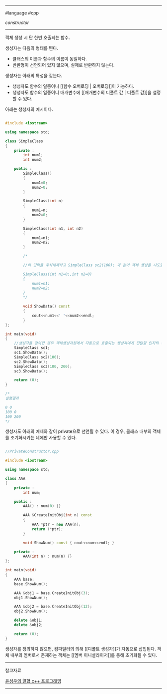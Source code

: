 
---

#language #cpp 

*constructor*

---

객체 생성 시 단 한번 호출되는 함수.

생성자는 다음의 형태를 띈다.
- 클래스의 이름과 함수의 이름이 동일하다.
- 반환형이 선언되어 있지 않으며, 실제로 반환하지 않는다.

생성자는 아래의 특성을 갖는다.
- 생성자도 함수의 일종이니 [[함수 오버로딩 | 오버로딩]]이 가능하다.
- 생성자도 함수의 일종이니 매개변수에 [[매개변수의 디폴트 값 | 디폴트 값]]을 설정할 수 있다.

아래는 생성자의 예시이다.

~~~cpp

#include <iostream>

using namespace std;

class SimpleClass
{
	private :
		int num1;
		int num2;

	public :
		SimpleClass()
		{
			num1=0;
			num2=0;
		}

		SimpleClass(int n)
		{
			num1=n;
			num2=0;
		}

		SimpleClass(int n1, int n2)
		{
			num1=n1;
			num2=n2;
		}

		/*

		//이 단락을 주석해제하고 SimpleClass sc2(100); 과 같이 객체 생성을 시도할 경우 컴파일 에러가 발생한다. SimpleClass(int n)과 이 단락의 생성자 중 뭘 호출해야 할 지 명확하지 않기 때문이다.

		SimpleClass(int n1=0;,int n2=0)
		{
			num1=n1;
			num2=n2;
		}
		*/

		void ShowData() const
		{
			cout<<num1<<' '<<num2<<endl;
		}
};

int main(void)
{
	//생성자를 정의한 경우 객체생성과정에서 자동으로 호출되는 생성자에게 전달할 인자의 정보를 다음과 같이 추가해야 한다.
	SimpleClass sc1;
	sc1.ShowData();
	SimpleClass sc2(100);
	sc2.ShowData();
	SimpleClass sc3(100, 200);
	sc3.ShowData();

	return (0);
}

/*
실행결과

0 0
100 0
100 200
*/

~~~

생성자도 아래의 예제와 같이 private으로 선언될 수 있다. 이 경우, 클래스 내부의 객체를 초기화시키는 데에만 사용할 수 있다.

~~~cpp

//PrivateConstructor.cpp

#include <iostream>

using namespace std;

class AAA
{
	private :
		int num;

	public :
		AAA() : num(0) {}

		AAA &CreateInitObj(int n) const
		{
			AAA *ptr = new AAA(n);
			return (*ptr);
		}

		void ShowNum() const { cout<<num<<endl; }

	private :
		AAA(int n) : num(n) {}
};

int main(void)
{
	AAA base;
	base.ShowNum();

	AAA &obj1 = base.CreateInitObj(3);
	obj1.ShowNum();

	AAA &obj2 = base.CreateInitObj(12);
	obj2.ShowNum();

	delete &obj1;
	delete &obj2;

	return (0);
}

~~~

생성자를 정의하지 않으면, 컴파일러의 의해 [[디폴트 생성자]]가 자동으로 삽입된다.
객체 내부의 멤버로서 존재하는 객체는 [[멤버 이니셜라이저]]를 통해 초기화될 수 있다.

---

참고자료

[윤성우의 열혈 c++ 프로그래밍](https://product.kyobobook.co.kr/detail/S000001589147)

---